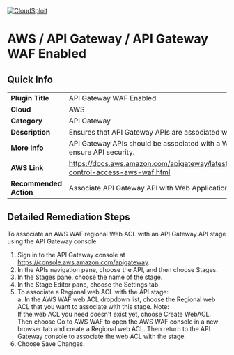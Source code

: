 [![CloudSploit](https://cloudsploit.com/img/logo-new-big-text-100.png "CloudSploit")](https://cloudsploit.com)

# AWS / API Gateway / API Gateway WAF Enabled

## Quick Info

| | |
|-|-|
| **Plugin Title** | API Gateway WAF Enabled |
| **Cloud** | AWS |
| **Category** | API Gateway |
| **Description** | Ensures that API Gateway APIs are associated with a Web Application Firewall. |
| **More Info** | API Gateway APIs should be associated with a Web Application Firewall to ensure API security. |
| **AWS Link** | https://docs.aws.amazon.com/apigateway/latest/developerguide/apigateway-control-access-aws-waf.html |
| **Recommended Action** | Associate API Gateway API with Web Application Firewall |

## Detailed Remediation Steps
To associate an AWS WAF regional Web ACL with an API Gateway API stage using the API Gateway console </br>
1. Sign in to the API Gateway console at https://console.aws.amazon.com/apigateway. </br>
2. In the APIs navigation pane, choose the API, and then choose Stages. </br>
3. In the Stages pane, choose the name of the stage. </br>
4. In the Stage Editor pane, choose the Settings tab. </br>
5. To associate a Regional web ACL with the API stage: </br>
a. In the AWS WAF web ACL dropdown list, choose the Regional web ACL that you want to associate with this stage.
Note: </br>
If the web ACL you need doesn't exist yet, choose Create WebACL. Then choose Go to AWS WAF to open the AWS WAF console in a new browser tab and create a Regional web ACL. Then return to the API Gateway console to associate the web ACL with the stage. </br>
6. Choose Save Changes. </br>